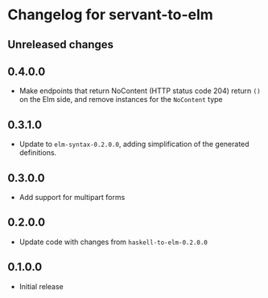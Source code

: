 # Changelog for servant-to-elm

## Unreleased changes

## 0.4.0.0

- Make endpoints that return NoContent (HTTP status code 204) return `()` on the Elm side, and remove instances for the `NoContent` type

## 0.3.1.0

- Update to `elm-syntax-0.2.0.0`, adding simplification of the generated definitions.

## 0.3.0.0

- Add support for multipart forms

## 0.2.0.0

- Update code with changes from `haskell-to-elm-0.2.0.0`

## 0.1.0.0

- Initial release
